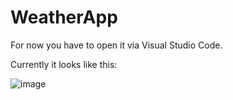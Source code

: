 # WeatherApp

For now you have to open it via Visual Studio Code. 

Currently it looks like this:

![image](https://user-images.githubusercontent.com/97675465/179747354-da8fac92-b3b7-45eb-a0a4-5801c983f4be.png)
